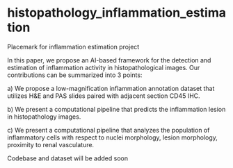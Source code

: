 # histopathology_inflammation_estimation

Placemark for inflammation estimation project

In this paper, we propose an AI-based framework for the detection and estimation of inflammation activity in histopathological images. Our contributions can be summarized into 3 points: 

a) We propose a low-magnification inflammation annotation dataset that utilizes H\&E and PAS slides paired with adjacent section CD45 IHC. 

b) We present a computational pipeline that predicts the inflammation lesion in histopathology images. 

c) We present a computational pipeline that analyzes the population of inflammatory cells with respect to nuclei morphology, lesion morphology, proximity to renal vasculature. 

Codebase and dataset will be added soon
